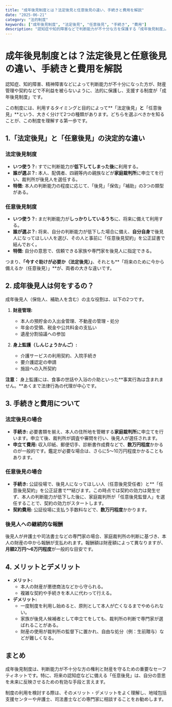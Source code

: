 ```yaml
---
title: "成年後見制度とは？法定後見と任意後見の違い、手続きと費用を解説"
date: "2025-06-21"
category: "法的制度"
keywords: ["成年後見制度", "法定後見", "任意後見", "手続き", "費用"]
description: "認知症や知的障害などで判断能力が不十分な方を保護する「成年後見制度」。判断能力が低下した後に利用する「法定後見」と、元気なうちに将来に備える「任意後見」の違い、手続き、費用を解説。"
---
```


# 成年後見制度とは？法定後見と任意後見の違い、手続きと費用を解説

認知症、知的障害、精神障害などによって判断能力が不十分になった方が、財産管理や契約などで不利益を被らないように、法的に保護し、支援する制度が「成年後見制度」です。

この制度には、利用するタイミングと目的によって**「法定後見」**と**「任意後見」**という、大きく分けて2つの種類があります。どちらを選ぶべきかを知ることが、この制度を理解する第一歩です。

## 1.「法定後見」と「任意後見」の決定的な違い

### 法定後見制度

- **いつ使う？:** すでに判断能力が**低下してしまった後**に利用する。
- **誰が選ぶ？:** 本人、配偶者、四親等内の親族などが**家庭裁判所**に申立てを行い、裁判所が後見人を選任する。
- **特徴:** 本人の判断能力の程度に応じて、「後見」「保佐」「補助」の3つの類型がある。

### 任意後見制度

- **いつ使う？:** まだ判断能力が**しっかりしているうち**に、将来に備えて利用する。
- **誰が選ぶ？:** 将来、自分の判断能力が低下した場合に備え、**自分自身**で後見人になってほしい人を選び、その人と事前に「任意後見契約」を公正証書で結んでおく。
- **特徴:** 自分の意思で、信頼できる家族や専門家を後見人に指定できる。

つまり、**「今すぐ助けが必要か（法定後見）」**、それとも**「将来のために今から備えるか（任意後見）」**が、両者の大きな違いです。

## 2. 成年後見人は何をするの？

成年後見人（保佐人、補助人を含む）の主な役割は、以下の2つです。

1.  **財産管理:**
    - 本人の預貯金の入出金管理、不動産の管理・処分
    - 年金の受領、税金や公共料金の支払い
    - 遺産分割協議への参加

2.  **身上監護（しんじょうかんご）:**
    - 介護サービスの利用契約、入院手続き
    - 要介護認定の申請
    - 施設への入所契約

**注意：** 身上監護には、食事の世話や入浴の介助といった**事実行為は含まれません。**あくまで法律行為の代理が中心です。

## 3. 手続きと費用について

### 法定後見の場合

- **手続き:** 必要書類を揃え、本人の住所地を管轄する**家庭裁判所**に申立てを行います。申立て後、裁判所が調査や審問を行い、後見人が選任されます。
- **申立て費用:** 収入印紙、郵便切手、診断書作成費などで、**数万円程度**かかるのが一般的です。鑑定が必要な場合は、さらに5〜10万円程度かかることもあります。

### 任意後見の場合

- **手続き:** 公証役場で、後見人になってほしい人（任意後見受任者）と**「任意後見契約」を公正証書で**結びます。この時点では契約の効力は発生せず、本人の判断能力が低下した後に、家庭裁判所が「任意後見監督人」を選任することで、契約の効力がスタートします。
- **契約費用:** 公証役場に支払う手数料などで、**数万円程度**かかります。

### 後見人への継続的な報酬

後見人が弁護士や司法書士などの専門家の場合、家庭裁判所の判断に基づき、本人の財産の中から報酬が支払われます。報酬額は財産額によって異なりますが、**月額2万円〜6万円程度**が一般的な目安です。

## 4. メリットとデメリット

- **メリット:**
  - 本人の財産が悪徳商法などから守られる。
  - 複雑な契約や手続きを本人に代わって行える。
- **デメリット:**
  - 一度制度を利用し始めると、原則として本人が亡くなるまでやめられない。
  - 家族が後見人候補者として申立てをしても、裁判所の判断で専門家が選ばれることがある。
  - 財産の使用が裁判所の監督下に置かれ、自由な処分（例：生前贈与）などが難しくなる。

## まとめ

成年後見制度は、判断能力が不十分な方の権利と財産を守るための重要なセーフティネットです。特に、将来の認知症などに備える「任意後見」は、自分の意思を未来に反映させるための有効な手段と言えます。

制度の利用を検討する際は、そのメリット・デメリットをよく理解し、地域包括支援センターや弁護士、司法書士などの専門家に相談することをお勧めします。